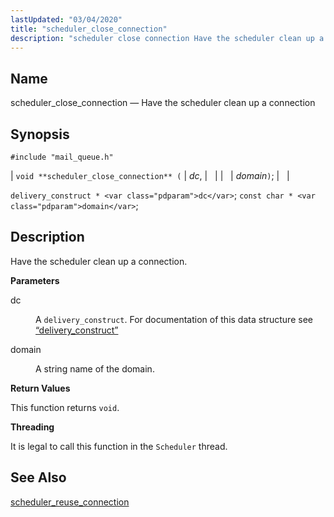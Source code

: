 ```yaml
---
lastUpdated: "03/04/2020"
title: "scheduler_close_connection"
description: "scheduler close connection Have the scheduler clean up a connection void scheduler close connection dc domain delivery construct dc const char domain Have the scheduler clean up a connection dc A delivery construct For documentation of this data structure see Section 68 11 delivery construct domain A string name of..."
---
```


<a name="apis.scheduler_close_connection"></a> 
## Name

scheduler_close_connection — Have the scheduler clean up a connection

## Synopsis

`#include "mail_queue.h"`

| `void **scheduler_close_connection** (` | <var class="pdparam">dc</var>, |   |
|   | <var class="pdparam">domain</var>`)`; |   |

`delivery_construct * <var class="pdparam">dc</var>`;
`const char * <var class="pdparam">domain</var>`;<a name="idp58872240"></a> 
## Description

Have the scheduler clean up a connection.

**<a name="idp58873456"></a> Parameters**

<dl class="variablelist">

<dt>dc</dt>

<dd>

A `delivery_construct`. For documentation of this data structure see [“delivery_construct”](/momentum/3/3-api/structs-delivery-construct)

</dd>

<dt>domain</dt>

<dd>

A string name of the domain.

</dd>

</dl>

**<a name="idp58879056"></a> Return Values**

This function returns `void`.

**<a name="idp58880416"></a> Threading**

It is legal to call this function in the `Scheduler` thread.

<a name="idp58881952"></a> 
## See Also

[scheduler_reuse_connection](/momentum/3/3-api/apis-scheduler-reuse-connection)